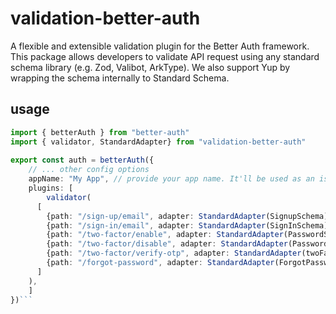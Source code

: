 # validation-better-auth

A flexible and extensible validation plugin for the Better Auth framework. This package allows developers to validate API request using any standard schema library (e.g. Zod, Valibot, ArkType). We also support Yup by wrapping the schema internally to Standard Schema.

## usage

```ts
import { betterAuth } from "better-auth"
import { validator, StandardAdapter} from "validation-better-auth"
 
export const auth = betterAuth({
    // ... other config options
    appName: "My App", // provide your app name. It'll be used as an issuer.
    plugins: [
        validator(
      [
        {path: "/sign-up/email", adapter: StandardAdapter(SignupSchema)},
        {path: "/sign-in/email", adapter: StandardAdapter(SignInSchema)},
        {path: "/two-factor/enable", adapter: StandardAdapter(PasswordSchema)},
        {path: "/two-factor/disable", adapter: StandardAdapter(PasswordSchema)},
        {path: "/two-factor/verify-otp", adapter: StandardAdapter(twoFactorSchema)},
        {path: "/forgot-password", adapter: StandardAdapter(ForgotPasswordSchema)},
      ]
    ),
    ]
})```
